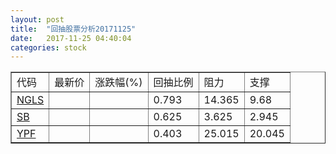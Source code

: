 ```yaml
---
layout: post
title:  "回抽股票分析20171125"
date:   2017-11-25 04:40:04
categories: stock
---
```

<script type="text/javascript">
var stockList = []
stockList.push('gb_ngls');
stockList.push('gb_sb');
stockList.push('gb_ypf');
</script>
<table border="1">
 <tr>
 <td>代码</td>
 <td>最新价</td>
 <td>涨跌幅(%)</td>
 <td>回抽比例</td>
 <td>阻力</td>
 <td>支撑</td>
</tr>
  <tr id="ngls">
  <td><a href="http://stock.finance.sina.com.cn/usstock/quotes/NGLS.html" target="_blank">NGLS</a></td><td></td><td></td><td>0.793</td><td>14.365</td><td>9.68</td></tr>
  <tr id="sb">
  <td><a href="http://stock.finance.sina.com.cn/usstock/quotes/SB.html" target="_blank">SB</a></td><td></td><td></td><td>0.625</td><td>3.625</td><td>2.945</td></tr>
  <tr id="ypf">
  <td><a href="http://stock.finance.sina.com.cn/usstock/quotes/YPF.html" target="_blank">YPF</a></td><td></td><td></td><td>0.403</td><td>25.015</td><td>20.045</td></tr>
</table>
